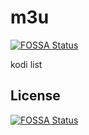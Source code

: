 # m3u
[![FOSSA Status](https://app.fossa.com/api/projects/git%2Bgithub.com%2Fdgsdoug%2Fm3u.svg?type=shield)](https://app.fossa.com/projects/git%2Bgithub.com%2Fdgsdoug%2Fm3u?ref=badge_shield)

kodi list


## License
[![FOSSA Status](https://app.fossa.com/api/projects/git%2Bgithub.com%2Fdgsdoug%2Fm3u.svg?type=large)](https://app.fossa.com/projects/git%2Bgithub.com%2Fdgsdoug%2Fm3u?ref=badge_large)